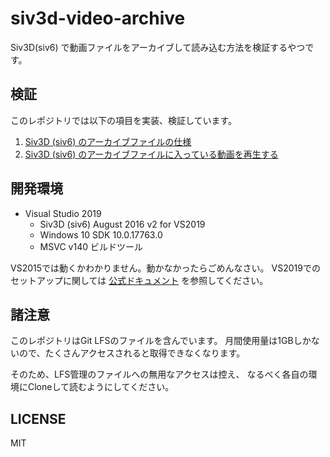 # siv3d-video-archive
Siv3D(siv6) で動画ファイルをアーカイブして読み込む方法を検証するやつです。

## 検証

このレポジトリでは以下の項目を実装、検証しています。

1. [Siv3D (siv6) のアーカイブファイルの仕様](./docs/01-spec-archive-file.md)
2. [Siv3D (siv6) のアーカイブファイルに入っている動画を再生する](./docs/02-video-from-archive.md)

## 開発環境

- Visual Studio 2019
    - Siv3D (siv6) August 2016 v2 for VS2019
    - Windows 10 SDK 10.0.17763.0
    - MSVC v140 ビルドツール

VS2015では動くかわかりません。動かなかったらごめんなさい。
VS2019でのセットアップに関しては [公式ドキュメント](https://github.com/Siv3D/Reference-JP/wiki/%E3%83%80%E3%82%A6%E3%83%B3%E3%83%AD%E3%83%BC%E3%83%89%E3%81%A8%E3%82%A4%E3%83%B3%E3%82%B9%E3%83%88%E3%83%BC%E3%83%AB) を参照してください。

## 諸注意

このレポジトリはGit LFSのファイルを含んでいます。
月間使用量は1GBしかないので、たくさんアクセスされると取得できなくなります。

そのため、LFS管理のファイルへの無用なアクセスは控え、
なるべく各自の環境にCloneして読むようにしてください。

## LICENSE
MIT

